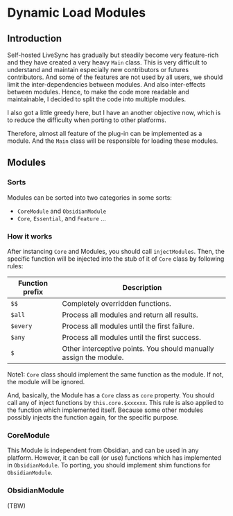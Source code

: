 # Dynamic Load Modules

## Introduction

Self-hosted LiveSync has gradually but steadily become very feature-rich and they have created a very heavy `Main` class. This is very difficult to understand and maintain especially new contributors or futures contributors.
And some of the features are not used by all users, we should limit the inter-dependencies between modules. And also inter-effects between modules.
Hence, to make the code more readable and maintainable, I decided to split the code into multiple modules.

I also got a little greedy here, but I have an another objective now, which is to reduce the difficulty when porting to other platforms.

Therefore, almost all feature of the plug-in can be implemented as a module. And the `Main` class will be responsible for loading these modules.

## Modules

### Sorts

Modules can be sorted into two categories in some sorts:

-   `CoreModule` and `ObsidianModule`
-   `Core`, `Essential`, and `Feature` ... 

### How it works

After instancing `Core` and Modules, you should call `injectModules`. Then, the specific function will be injected into the stub of it of `Core` class by following rules:

| Function prefix | Description                                                       |
| --------------- | ----------------------------------------------------------------- |
| `$$`            | Completely overridden functions.                                  |
| `$all`          | Process all modules and return all results.                       |
| `$every`        | Process all modules until the first failure.                      |
| `$any`          | Process all modules until the first success.                      |
| `$`             | Other interceptive points. You should manually assign the module. |

Note1: `Core` class should implement the same function as the module. If not, the module will be ignored.

And, basically, the Module has a `Core` class as `core` property. You should call any of inject functions by `this.core.$xxxxxx`. This rule is also applied to the function which implemented itself. Because some other modules possibly injects the function again, for the specific purpose.

### CoreModule

This Module is independent from Obsidian, and can be used in any platform. However, it can be call (or use) functions which has implemented in `ObsidianModule`.
To porting, you should implement shim functions for `ObsidianModule`.

### ObsidianModule

(TBW)